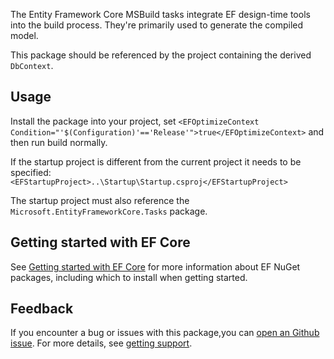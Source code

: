 The Entity Framework Core MSBuild tasks integrate EF design-time tools into the build process. They're primarily used to generate the compiled model.

This package should be referenced by the project containing the derived `DbContext`.

## Usage

Install the package into your project, set `<EFOptimizeContext Condition="'$(Configuration)'=='Release'">true</EFOptimizeContext>` and then run build normally.

If the startup project is different from the current project it needs to be specified: `<EFStartupProject>..\Startup\Startup.csproj</EFStartupProject>`

The startup project must also reference the `Microsoft.EntityFrameworkCore.Tasks` package.

## Getting started with EF Core

See [Getting started with EF Core](https://learn.microsoft.com/ef/core/get-started/overview/install) for more information about EF NuGet packages, including which to install when getting started.

## Feedback

If you encounter a bug or issues with this package,you can [open an Github issue](https://github.com/dotnet/efcore/issues/new/choose). For more details, see [getting support](https://github.com/dotnet/efcore/blob/main/.github/SUPPORT.md).
